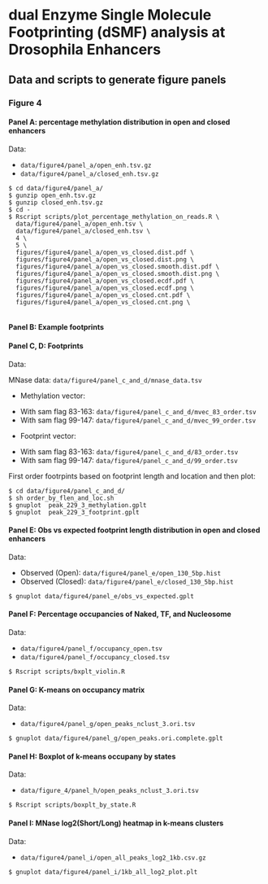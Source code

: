 # dual Enzyme Single Molecule Footprinting (dSMF) analysis at Drosophila Enhancers

## Data and scripts to generate figure panels

### Figure 4

#### Panel A: percentage methylation distribution in open and closed enhancers

Data: 

- `data/figure4/panel_a/open_enh.tsv.gz`
- `data/figure4/panel_a/closed_enh.tsv.gz`

```
$ cd data/figure4/panel_a/
$ gunzip open_enh.tsv.gz 
$ gunzip closed_enh.tsv.gz
$ cd - 
$ Rscript scripts/plot_percentage_methylation_on_reads.R \
  data/figure4/panel_a/open_enh.tsv \
  data/figure4/panel_a/closed_enh.tsv \
  4 \
  5 \
  figures/figure4/panel_a/open_vs_closed.dist.pdf \
  figures/figure4/panel_a/open_vs_closed.dist.png \
  figures/figure4/panel_a/open_vs_closed.smooth.dist.pdf \
  figures/figure4/panel_a/open_vs_closed.smooth.dist.png \
  figures/figure4/panel_a/open_vs_closed.ecdf.pdf \
  figures/figure4/panel_a/open_vs_closed.ecdf.png \
  figures/figure4/panel_a/open_vs_closed.cnt.pdf \
  figures/figure4/panel_a/open_vs_closed.cnt.png \
  
```


#### Panel B: Example footprints

#### Panel C, D: Footprints 

Data: 


MNase data:  `data/figure4/panel_c_and_d/mnase_data.tsv`


+ Methylation vector: 

- With sam flag 83-163: `data/figure4/panel_c_and_d/mvec_83_order.tsv` 
- With sam flag 99-147: `data/figure4/panel_c_and_d/mvec_99_order.tsv` 

+ Footprint vector:

- With sam flag 83-163: `data/figure4/panel_c_and_d/83_order.tsv`
- With sam flag 99-147: `data/figure4/panel_c_and_d/99_order.tsv`


First order footrpints based on footprint length and location and then plot: 

```
$ cd data/figure4/panel_c_and_d/ 
$ sh order_by_flen_and_loc.sh 
$ gnuplot  peak_229_3_methylation.gplt 
$ gnuplot  peak_229_3_footprint.gplt 
```

#### Panel E: Obs vs expected footprint length distribution in open and closed enhancers

Data: 

- Observed (Open): `data/figure4/panel_e/open_130_5bp.hist` 
- Observed (Closed): `data/figure4/panel_e/closed_130_5bp.hist` 

```
$ gnuplot data/figure4/panel_e/obs_vs_expected.gplt
```


#### Panel F: Percentage occupancies of Naked, TF, and Nucleosome

Data:

- `data/figure4/panel_f/occupancy_open.tsv`
- `data/figure4/panel_f/occupancy_closed.tsv`

```
$ Rscript scripts/bxplt_violin.R
```

#### Panel G: K-means on occupancy matrix

Data: 

- `data/figure4/panel_g/open_peaks_nclust_3.ori.tsv`


```
$ gnuplot data/figure4/panel_g/open_peaks.ori.complete.gplt 

```


#### Panel H: Boxplot of k-means occupany by states

Data:

- `data/figure_4/panel_h/open_peaks_nclust_3.ori.tsv`


```
$ Rscript scripts/boxplt_by_state.R 
```

#### Panel I: MNase log2(Short/Long) heatmap in k-means clusters 

Data: 

- `data/figure4/panel_i/open_all_peaks_log2_1kb.csv.gz`

```
$ gnuplot data/figure4/panel_i/1kb_all_log2_plot.plt 
```
